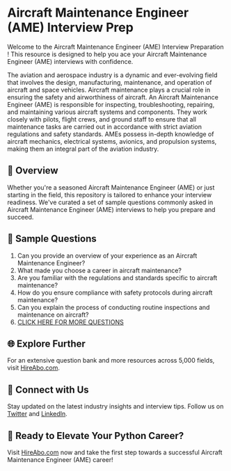 # Aircraft Maintenance Engineer (AME) Interview Prep

Welcome to the Aircraft Maintenance Engineer (AME) Interview Preparation ! This resource is designed to help you ace your Aircraft Maintenance Engineer (AME) interviews with confidence.

The aviation and aerospace industry is a dynamic and ever-evolving field that involves the design, manufacturing, maintenance, and operation of aircraft and space vehicles. Aircraft maintenance plays a crucial role in ensuring the safety and airworthiness of aircraft. An Aircraft Maintenance Engineer (AME) is responsible for inspecting, troubleshooting, repairing, and maintaining various aircraft systems and components. They work closely with pilots, flight crews, and ground staff to ensure that all maintenance tasks are carried out in accordance with strict aviation regulations and safety standards. AMEs possess in-depth knowledge of aircraft mechanics, electrical systems, avionics, and propulsion systems, making them an integral part of the aviation industry.

## 🚀 Overview

Whether you're a seasoned Aircraft Maintenance Engineer (AME) or just starting in the field, this repository is tailored to enhance your interview readiness. We've curated a set of sample questions commonly asked in Aircraft Maintenance Engineer (AME) interviews to help you prepare and succeed.

## 📝 Sample Questions

1. Can you provide an overview of your experience as an Aircraft Maintenance Engineer?
2. What made you choose a career in aircraft maintenance?
3. Are you familiar with the regulations and standards specific to aircraft maintenance?
4. How do you ensure compliance with safety protocols during aircraft maintenance?
5. Can you explain the process of conducting routine inspections and maintenance on aircraft?
6. [CLICK HERE FOR MORE QUESTIONS](https://hireabo.com/job/14_3_4/Aircraft%20Maintenance%20Engineer%20AME)

## 🌐 Explore Further

For an extensive question bank and more resources across 5,000 fields, visit [HireAbo.com](https://www.hireabo.com).

## 📱 Connect with Us

Stay updated on the latest industry insights and interview tips. Follow us on [Twitter](https://twitter.com/hireabo) and [LinkedIn](https://www.linkedin.com/in/hire-abo-3609972a8/).

## 🚀 Ready to Elevate Your Python Career?

Visit [HireAbo.com](https://www.hireabo.com) now and take the first step towards a successful Aircraft Maintenance Engineer (AME) career!